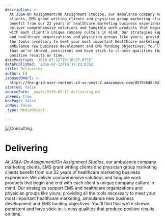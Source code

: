 ```yaml
---
description: >-
  At JS&A-On Assignment/On Assignment Studios, our ambulance company marketing
  clients, EMS grant writing clients and physician group marketing clients
  benefit from our 22 years of healthcare marketing business experience. We
  deliver comprehensive solutions and tangible work products that begin and end
  with each client’s unique company culture in mind. Our strategies support EMS
  and healthcare organizations and physician groups like yours; providing all
  the tools necessary to meet your most important healthcare marketing,
  ambulance new business development and EMS funding objectives. You’ll find
  that we’re shrewd, persistent and have stick-to-it-ness qualities that produce
  positive results on time.
dateModified: '2016-07-12T19:10:27.073Z'
datePublished: '2016-07-12T19:17:23.036Z'
title: Delivering
author: []
isBasedOnUrl: >-
  https://the-grid-user-content.s3-us-west-2.amazonaws.com/d5f9b6d8-6411-40ff-ad0f-f5fb6379b92b.jpg
starred: false
sourcePath: _posts/2016-07-12-delivering.md
inFeed: true
hasPage: false
inNav: false
_type: MediaObject

---
```

![Consulting.](https://the-grid-user-content.s3-us-west-2.amazonaws.com/d5f9b6d8-6411-40ff-ad0f-f5fb6379b92b.jpg)

# Delivering

_At JS&A-On Assignment/On Assignment Studios_, our ambulance company marketing clients, EMS grant writing clients and physician group marketing clients benefit from our 22 years of healthcare marketing business experience. We deliver comprehensive solutions and tangible work products that begin and end with each client's unique company culture in mind. Our strategies support EMS and healthcare organizations and physician groups like yours; providing all the tools necessary to meet your most important healthcare marketing, ambulance new business development and EMS funding objectives. You'll find that we're shrewd, persistent and have stick-to-it-ness qualities that produce positive results on time.
